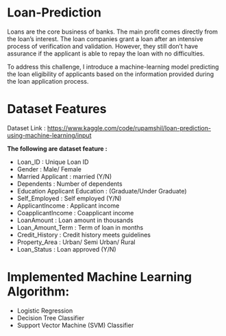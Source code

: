 # Loan-Prediction
Loans are the core business of banks. The main profit comes directly from the loan’s interest. The loan companies grant a loan after an intensive process of verification and validation. However, they still don’t have assurance if the applicant is able to repay the loan with no difficulties.

To address this challenge, I introduce a machine-learning model predicting the loan eligibility of applicants based on the information provided during the loan application process.
 
# Dataset Features

Dataset Link : https://www.kaggle.com/code/rupamshil/loan-prediction-using-machine-learning/input

**The following are dataset feature :**

  + Loan_ID : Unique Loan ID
  + Gender : Male/ Female
  + Married Applicant : married (Y/N)
  + Dependents : Number of dependents
  + Education Applicant Education : (Graduate/Under Graduate)
  + Self_Employed : Self employed (Y/N)
  + ApplicantIncome : Applicant income
  + CoapplicantIncome : Coapplicant income
  + LoanAmount : Loan amount in thousands
  + Loan_Amount_Term : Term of loan in months
  + Credit_History : Credit history meets guidelines
  + Property_Area : Urban/ Semi Urban/ Rural
  + Loan_Status : Loan approved (Y/N)
 

# Implemented Machine Learning Algorithm:
  + Logistic Regression
  + Decision Tree Classifier
  + Support Vector Machine (SVM) Classifier
 

     
     